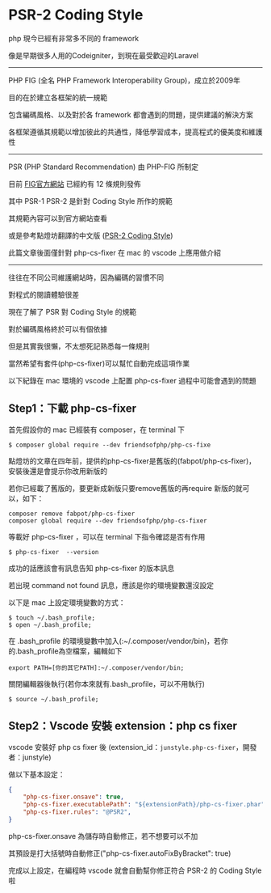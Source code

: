 # PSR-2 Coding Style


<!--more-->

php 現今已經有非常多不同的 framework

像是早期很多人用的Codeigniter，到現在最受歡迎的Laravel

---

PHP FIG (全名 PHP Framework Interoperability Group)，成立於2009年

目的在於建立各框架的統一規範

包含編碼風格、以及對於各 framework 都會遇到的問題，提供建議的解決方案

各框架遵循其規範以增加彼此的共通性，降低學習成本，提高程式的優美度和維護性

---

PSR (PHP Standard Recommendation) 由 PHP-FIG 所制定

目前 [FIG官方網站](https://www.php-fig.org/psr/) 已經約有 12 條規則發佈

其中 PSR-1 PSR-2 是針對 Coding Style 所作的規範

其規範內容可以到官方網站查看

或是參考點燈坊翻譯的中文版 ([PSR-2 Coding Style](https://oomusou.io/php/php-psr2/#PSR-2_Coding_Style))

此篇文章後面僅針對 php-cs-fixer 在 mac 的 vscode 上應用做介紹

---

往往在不同公司維護網站時，因為編碼的習慣不同

對程式的閱讀體驗很差

現在了解了 PSR 對 Coding Style 的規範

對於編碼風格終於可以有個依據

但是其實我很懶，不太想死記熟悉每一條規則

當然希望有套件(php-cs-fixer)可以幫忙自動完成這項作業

以下紀錄在 mac 環境的 vscode 上配置 php-cs-fixer 過程中可能會遇到的問題

## **Step1：下載 php-cs-fixer**

首先假設你的 mac 已經裝有 composer，在 terminal 下

```
$ composer global require --dev friendsofphp/php-cs-fixe
```

點燈坊的文章在四年前，提供的php-cs-fixer是舊版的(fabpot/php-cs-fixer)，安裝後還是會提示你改用新版的

若你已經載了舊版的，要更新成新版只要remove舊版的再require 新版的就可以，如下：

```
composer remove fabpot/php-cs-fixer
composer global require --dev friendsofphp/php-cs-fixer
```

等載好 php-cs-fixer ，可以在 terminal 下指令確認是否有作用

```
$ php-cs-fixer  --version
```

成功的話應該會有訊息告知 php-cs-fixer 的版本訊息

若出現 command not found 訊息，應該是你的環境變數還沒設定

以下是 mac 上設定環境變數的方式：

```
$ touch ~/.bash_profile;
$ open ~/.bash_profile;
```

在 .bash_profile 的環境變數中加入(:~/.composer/vendor/bin)，若你的.bash_profile為空檔案，編輯如下

```
export PATH=[你的其它PATH]:~/.composer/vendor/bin;
```

關閉編輯器後執行(若你本來就有.bash_profile，可以不用執行)

```
$ source ~/.bash_profile;
```

## **Step2：Vscode 安裝 extension：php cs fixer**

vscode 安裝好 php cs fixer 後 (extension_id：`junstyle.php-cs-fixer`，開發者：junstyle)

做以下基本設定：

```json
{
    "php-cs-fixer.onsave": true,
    "php-cs-fixer.executablePath": "${extensionPath}/php-cs-fixer.phar",
    "php-cs-fixer.rules": "@PSR2",
}
```

php-cs-fixer.onsave 為儲存時自動修正，若不想要可以不加

其預設是打大括號時自動修正("php-cs-fixer.autoFixByBracket": true)

完成以上設定，在編程時 vscode 就會自動幫你修正符合 PSR-2 的 Coding Style 啦

